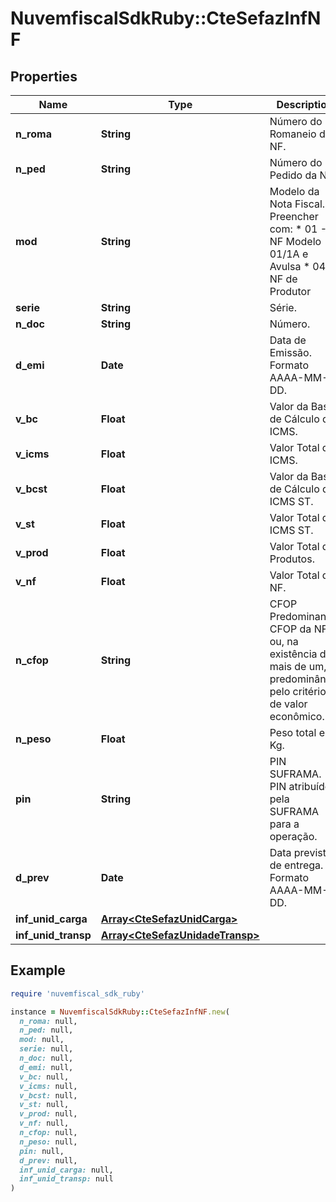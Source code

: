 # NuvemfiscalSdkRuby::CteSefazInfNF

## Properties

| Name | Type | Description | Notes |
| ---- | ---- | ----------- | ----- |
| **n_roma** | **String** | Número do Romaneio da NF. | [optional] |
| **n_ped** | **String** | Número do Pedido da NF. | [optional] |
| **mod** | **String** | Modelo da Nota Fiscal.  Preencher com:  * 01 - NF Modelo 01/1A e Avulsa  * 04 - NF de Produtor |  |
| **serie** | **String** | Série. |  |
| **n_doc** | **String** | Número. |  |
| **d_emi** | **Date** | Data de Emissão.  Formato AAAA-MM-DD. |  |
| **v_bc** | **Float** | Valor da Base de Cálculo do ICMS. |  |
| **v_icms** | **Float** | Valor Total do ICMS. |  |
| **v_bcst** | **Float** | Valor da Base de Cálculo do ICMS ST. |  |
| **v_st** | **Float** | Valor Total do ICMS ST. |  |
| **v_prod** | **Float** | Valor Total dos Produtos. |  |
| **v_nf** | **Float** | Valor Total da NF. |  |
| **n_cfop** | **String** | CFOP Predominante.  CFOP da NF ou, na existência de mais de um, predominância pelo critério de valor econômico. |  |
| **n_peso** | **Float** | Peso total em Kg. | [optional] |
| **pin** | **String** | PIN SUFRAMA.  PIN atribuído pela SUFRAMA para a operação. | [optional] |
| **d_prev** | **Date** | Data prevista de entrega.  Formato AAAA-MM-DD. | [optional] |
| **inf_unid_carga** | [**Array&lt;CteSefazUnidCarga&gt;**](CteSefazUnidCarga.md) |  | [optional] |
| **inf_unid_transp** | [**Array&lt;CteSefazUnidadeTransp&gt;**](CteSefazUnidadeTransp.md) |  | [optional] |

## Example

```ruby
require 'nuvemfiscal_sdk_ruby'

instance = NuvemfiscalSdkRuby::CteSefazInfNF.new(
  n_roma: null,
  n_ped: null,
  mod: null,
  serie: null,
  n_doc: null,
  d_emi: null,
  v_bc: null,
  v_icms: null,
  v_bcst: null,
  v_st: null,
  v_prod: null,
  v_nf: null,
  n_cfop: null,
  n_peso: null,
  pin: null,
  d_prev: null,
  inf_unid_carga: null,
  inf_unid_transp: null
)
```

